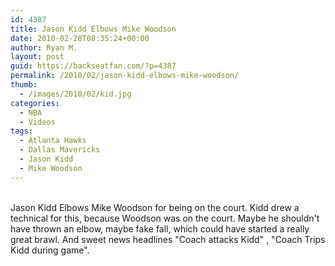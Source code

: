 ```yaml
---
id: 4387
title: Jason Kidd Elbows Mike Woodson
date: 2010-02-28T08:35:24+00:00
author: Ryan M.
layout: post
guid: https://backseatfan.com/?p=4387
permalink: /2010/02/jason-kidd-elbows-mike-woodson/
thumb:
  - /images/2010/02/kid.jpg
categories:
  - NBA
  - Videos
tags:
  - Atlanta Hawks
  - Dallas Mavericks
  - Jason Kidd
  - Mike Woodson
---
```


<div class="entry">
  <p>
    <br /> Jason Kidd Elbows Mike Woodson for being on the court. Kidd drew a technical for this, because Woodson was on the court. Maybe he shouldn't have thrown an elbow, maybe fake fall, which could have started a really great brawl. And sweet news headlines "Coach attacks Kidd" , "Coach Trips Kidd during game".
  </p>
</div>
